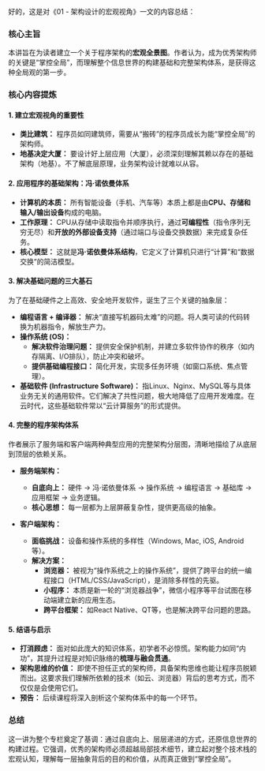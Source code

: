 好的，这是对《01 - 架构设计的宏观视角》一文的内容总结：

### 核心主旨
本讲旨在为读者建立一个关于程序架构的**宏观全景图**。作者认为，成为优秀架构师的关键是“掌控全局”，而理解整个信息世界的构建基础和完整架构体系，是获得这种全局观的第一步。

### 核心内容提炼

#### 1. 建立宏观视角的重要性
*   **类比建筑：** 程序员如同建筑师，需要从“搬砖”的程序员成长为能“掌控全局”的架构师。
*   **地基决定大厦：** 要设计好上层应用（大厦），必须深刻理解其赖以存在的基础架构（地基）。不了解底层原理，业务架构设计就难以从容。

#### 2. 应用程序的基础架构：冯·诺依曼体系
*   **计算机的本质：** 所有智能设备（手机、汽车等）本质上都是由**CPU、存储和输入/输出设备**构成的电脑。
*   **工作原理：** CPU从存储中读取指令并顺序执行，通过**可编程性**（指令序列无穷无尽）和**开放的外部设备支持**（通过端口与设备交换数据）来完成复杂任务。
*   **核心模型：** 这就是**冯·诺依曼体系结构**，它定义了计算机只进行“计算”和“数据交换”的简洁模型。

#### 3. 解决基础问题的三大基石
为了在基础硬件之上高效、安全地开发软件，诞生了三个关键的抽象层：
*   **编程语言 + 编译器：** 解决“直接写机器码太难”的问题。将人类可读的代码转换为机器指令，解放生产力。
*   **操作系统 (OS)：**
    *   **解决软件治理问题：** 提供安全保护机制，并建立多软件协作的秩序（如内存隔离、I/O排队），防止冲突和破坏。
    *   **提供基础编程接口：** 简化开发，实现多任务环境（如窗口系统、焦点管理）。
*   **基础软件 (Infrastructure Software)：** 指Linux、Nginx、MySQL等与具体业务无关的通用软件。它们解决了共性问题，极大地降低了应用开发难度。在云时代，这些基础软件常以“云计算服务”的形式提供。

#### 4. 完整的程序架构体系
作者展示了服务端和客户端两种典型应用的完整架构分层图，清晰地描绘了从底层到顶层的依赖关系。

*   **服务端架构：**
    *   **自底向上：** 硬件 → 冯·诺依曼体系 → 操作系统 → 编程语言 → 基础库 → 应用框架 → 业务逻辑。
    *   **核心思想：** 每一层都为上层屏蔽复杂性，提供更高级的抽象。

*   **客户端架构：**
    *   **面临挑战：** 设备和操作系统的多样性（Windows, Mac, iOS, Android等）。
    *   **解决方案：**
        *   **浏览器：** 被视为“操作系统之上的操作系统”，提供了跨平台的统一编程接口（HTML/CSS/JavaScript），是消除多样性的先驱。
        *   **小程序：** 本质是新一轮的“浏览器战争”，微信小程序等平台试图在移动端建立新的应用生态。
        *   **跨平台框架：** 如React Native、QT等，也是解决跨平台问题的思路。

#### 5. 结语与启示
*   **打消顾虑：** 面对如此庞大的知识体系，初学者不必惊慌。架构能力如同“内功”，其提升过程是对知识脉络的**梳理与融会贯通**。
*   **架构思维的价值：** 即使不担任正式的架构师，具备架构思维也能让程序员脱颖而出。这要求我们理解所依赖的技术（如云、浏览器）背后的思考方式，而不仅仅是会使用它们。
*   **预告：** 后续课程将深入剖析这个架构体系中的每一个环节。

### 总结
这一讲为整个专栏奠定了基调：通过自底向上、层层递进的方式，还原信息世界的构建过程。它强调，优秀的架构师必须超越局部技术细节，建立起对整个技术栈的宏观认知，理解每一层抽象背后的目的和价值，从而真正做到“掌控全局”。